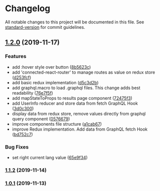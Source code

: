 # Changelog

All notable changes to this project will be documented in this file. See [standard-version](https://github.com/conventional-changelog/standard-version) for commit guidelines.

## [1.2.0](https://github.com/nicolascine/github-search/compare/v1.1.2...v1.2.0) (2019-11-17)


### Features

* add :hover style over button ([8b5623c](https://github.com/nicolascine/github-search/commit/8b5623c577c30c478331882ece291212c1702ed3))
* add 'connected-react-router' to manage routes as value on redux store ([d253fcf](https://github.com/nicolascine/github-search/commit/d253fcfb479091744745a57b11ce9e7c12a41c8d))
* add basic redux implementation ([d5c3d2b](https://github.com/nicolascine/github-search/commit/d5c3d2b6acc75918fdcec72a50c073c62e557287))
* add graphql.macro to load .graphql files. This change adds best readability ([76e7f5f](https://github.com/nicolascine/github-search/commit/76e7f5f880823f93efe49488ad3c29d06695f9b5))
* add mapStateToProps to results page component ([72475f3](https://github.com/nicolascine/github-search/commit/72475f381cfc689242b32763d1537b3cd9ca6478))
* add UserInfo reducer and store data from fetch GraphQL Hook ([3d0c300](https://github.com/nicolascine/github-search/commit/3d0c3009a56a3ef77ba641255d74857cf4c9998a))
* display data from redux store, remove values directly from graphql query component ([0576679](https://github.com/nicolascine/github-search/commit/0576679f0d90a956883e20e3d88c251771ccd36e))
* improve components file structure ([a1cab67](https://github.com/nicolascine/github-search/commit/a1cab679b28e5e4fef043409e2420d72d9517cc0))
* improve Redux implementation. Add data from GraphQL fetch Hook ([bd752c7](https://github.com/nicolascine/github-search/commit/bd752c7db4e81ea146da464122fb32976c6d73b1))


### Bug Fixes

* set right current lang value ([65e9f34](https://github.com/nicolascine/github-search/commit/65e9f344dbd1938ece575ced29b31b0d9e403314))

### [1.1.2](https://github.com/nicolascine/github-search/compare/v1.1.1...v1.1.2) (2019-11-14)

### [1.0.1](https://github.com/nicolascine/github-search/compare/v0.1.1...v1.0.1) (2019-11-13)

